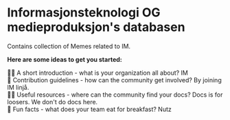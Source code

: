 # Informasjonsteknologi OG medieproduksjon's databasen

Contains collection of Memes related to IM. 

**Here are some ideas to get you started:**

🙋‍♀️ A short introduction - what is your organization all about? IM \
🌈 Contribution guidelines - how can the community get involved? By joining IM linjå. \
👩‍💻 Useful resources - where can the community find your docs? Docs is for loosers. We don't do docs here. \
🍿 Fun facts - what does your team eat for breakfast? Nutz
